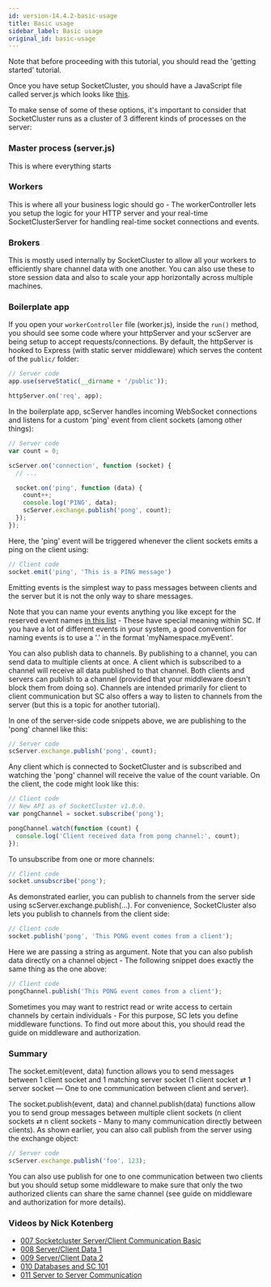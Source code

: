 ```yaml
---
id: version-14.4.2-basic-usage
title: Basic usage
sidebar_label: Basic usage
original_id: basic-usage
---
```

 

Note that before proceeding with this tutorial, you should read the 'getting started' tutorial.

Once you have setup SocketCluster, you should have a JavaScript file called server.js which looks like [this](https://github.com/SocketCluster/socketcluster/blob/master/sample/server.js).

To make sense of some of these options, it's important to consider that SocketCluster runs as a cluster of 3 different kinds of processes on the server:

### Master process (server.js)

This is where everything starts

### Workers

This is where all your business logic should go - The workerController lets you setup the logic for your HTTP server and your real-time SocketClusterServer for handling real-time socket connections and events.

### Brokers

This is mostly used internally by SocketCluster to allow all your workers to efficiently share channel data with one another. You can also use these to store session data and also to scale your app horizontally across multiple machines.

### Boilerplate app

If you open your <code>workerController</code> file (worker.js), inside the <code>run()</code> method, you should see some code where your httpServer and your scServer are being setup to accept requests/connections. By default, the httpServer is hooked to Express (with static server middleware) which serves the content of the <code>public/</code> folder:

```js
// Server code
app.use(serveStatic(__dirname + '/public'));

httpServer.on('req', app);
```

In the boilerplate app, scServer handles incoming WebSocket connections and listens for a custom 'ping' event from client sockets (among other things):

```js
// Server code
var count = 0;

scServer.on('connection', function (socket) {
  // ...

  socket.on('ping', function (data) {
    count++;
    console.log('PING', data);
    scServer.exchange.publish('pong', count);
  });
});
```

Here, the 'ping' event will be triggered whenever the client sockets emits a ping on the client using:

```js
// Client code
socket.emit('ping', 'This is a PING message')
```

Emitting events is the simplest way to pass messages between clients and the server but it is not the only way to share messages.

Note that you can name your events anything you like except for the reserved event names [in this list](https://github.com/SocketCluster/socketcluster-client/blob/416982105e86494e4f6b12f0244b67b702618588/lib/scsocket.js#L56-L71) - These have special meaning within SC.
If you have a lot of different events in your system, a good convention for naming events is to use a '.' in the format 'myNamespace.myEvent'.

You can also publish data to channels. By publishing to a channel, you can send data to multiple clients at once.
A client which is subscribed to a channel will receive all data published to that channel. Both clients and servers can
publish to a channel (provided that your middleware doesn't block them from doing so). Channels are intended primarily for client to client
communication but SC also offers a way to listen to channels from the server (but this is a topic for another tutorial).


In one of the server-side code snippets above, we are publishing to the 'pong' channel like this:

```js
// Server code
scServer.exchange.publish('pong', count);
```

Any client which is connected to SocketCluster and is subscribed and watching the 'pong' channel will receive the value of the count variable.
On the client, the code might look like this:

```js
// Client code
// New API as of SocketCluster v1.0.0.
var pongChannel = socket.subscribe('pong');

pongChannel.watch(function (count) {
  console.log('Client received data from pong channel:', count);
});
```

To unsubscribe from one or more channels:

```js
// Client code
socket.unsubscribe('pong');
```

As demonstrated earlier, you can publish to channels from the server side using scServer.exchange.publish(...). For convenience, SocketCluster also lets you publish to channels from the client side:

```js
// Client code
socket.publish('pong', 'This PONG event comes from a client');
```

Here we are passing a string as argument.
Note that you can also publish data directly on a channel object - The following snippet does exactly the same thing as the one above:

```js
// Client code
pongChannel.publish('This PONG event comes from a client');
```

Sometimes you may want to restrict read or write access to certain channels by certain individuals - For this purpose,
SC lets you define middleware functions. To find out more about this, you should read the guide on middleware and authorization.

### Summary

The socket.emit(event, data) function allows you to send messages between 1 client socket and 1 matching server socket (1 client socket &#8644; 1 server socket &mdash; One to one communication between client and server).

The socket.publish(event, data) and channel.publish(data) functions allow you to send group messages between multiple client sockets (n client sockets &#8644; n client sockets - Many to many communication directly between clients). As shown earlier, you can also call publish from the server using the exchange object:

```js
// Server code
scServer.exchange.publish('foo', 123);
```

You can also use publish for one to one communication between two clients but you should setup some middleware to make sure that only the two authorized clients can share the same channel (see guide on middleware and authorization for more details).

### Videos by Nick Kotenberg

* [007 Socketcluster Server/Client Communication Basic](https://www.youtube.com/watch?v=ERh0utlP2go&list=PLTxFJWe_410zNJJD0o8njNLv7HidG1CHq&index=8)
* [008 Server/Client Data 1](https://www.youtube.com/watch?v=ODtHFFsUpW4&list=PLTxFJWe_410zNJJD0o8njNLv7HidG1CHq&index=9)
* [009 Server/Client Data 2](https://www.youtube.com/watch?v=hEpcA_gOjvM&list=PLTxFJWe_410zNJJD0o8njNLv7HidG1CHq&index=10)
* [010 Databases and SC 101](https://www.youtube.com/watch?v=3KN1JmWuGt0)
* [011 Server to Server Communication](https://www.youtube.com/watch?v=gY1UzULGLW0&list=PLTxFJWe_410zNJJD0o8njNLv7HidG1CHq&index=12)
